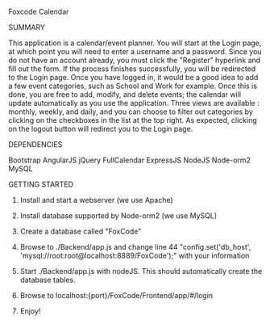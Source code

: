 Foxcode Calendar

SUMMARY

This application is a calendar/event planner. You will start at the Login page, at which point you will need to enter a username and a password.
Since you do not have an account already, you must click the "Register" hyperlink and fill out the form. If the process finishes successfully, you will be redirected to the Login page.
Once you have logged in, it would be a good idea to add a few event categories, such as School and Work for example. Once this is done, you are free to add, modify, and delete events; the
calendar will update automatically as you use the application. Three views are available : monthly, weekly, and daily, and you can choose to filter out categories by clicking
on the checkboxes in the list at the top right. As expected, clicking on the logout button will redirect you to the Login page.


DEPENDENCIES

Bootstrap
AngularJS
jQuery
FullCalendar
ExpressJS
NodeJS
Node-orm2
MySQL


GETTING STARTED

1. Install and start a webserver (we use Apache)

2. Install database supported by Node-orm2 (we use MySQL)

3. Create a database called "FoxCode"

4. Browse to ./Backend/app.js and change line 44 "config.set('db_host', 'mysql://root:root@localhost:8889/FoxCode');" with your information

5. Start ./Backend/app.js with nodeJS. This should automatically create the database tables.

6. Browse to localhost:{port}/FoxCode/Frontend/app/#/login

7. Enjoy!
